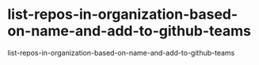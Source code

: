 # list-repos-in-organization-based-on-name-and-add-to-github-teams
list-repos-in-organization-based-on-name-and-add-to-github-teams

